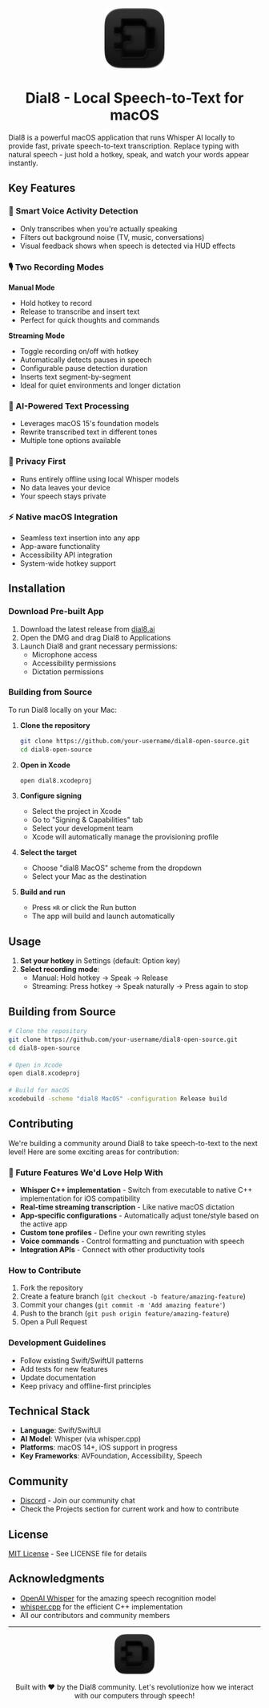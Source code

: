 <div align="center">
  <img src="assets/icon.png" alt="Dial8 Icon" width="120" height="120">
  
  # Dial8 - Local Speech-to-Text for macOS
</div>

Dial8 is a powerful macOS application that runs Whisper AI locally to provide fast, private speech-to-text transcription. Replace typing with natural speech - just hold a hotkey, speak, and watch your words appear instantly.

## Key Features

### 🎯 Smart Voice Activity Detection
- Only transcribes when you're actually speaking
- Filters out background noise (TV, music, conversations)
- Visual feedback shows when speech is detected via HUD effects

### 🎙️ Two Recording Modes

**Manual Mode**
- Hold hotkey to record
- Release to transcribe and insert text
- Perfect for quick thoughts and commands

**Streaming Mode**
- Toggle recording on/off with hotkey
- Automatically detects pauses in speech
- Configurable pause detection duration
- Inserts text segment-by-segment
- Ideal for quiet environments and longer dictation

### 🤖 AI-Powered Text Processing
- Leverages macOS 15's foundation models
- Rewrite transcribed text in different tones
- Multiple tone options available

### 🔐 Privacy First
- Runs entirely offline using local Whisper models
- No data leaves your device
- Your speech stays private

### ⚡ Native macOS Integration
- Seamless text insertion into any app
- App-aware functionality
- Accessibility API integration
- System-wide hotkey support

## Installation

### Download Pre-built App

1. Download the latest release from [dial8.ai](https://www.dial8.ai/)
2. Open the DMG and drag Dial8 to Applications
3. Launch Dial8 and grant necessary permissions:
   - Microphone access
   - Accessibility permissions
   - Dictation permissions

### Building from Source

To run Dial8 locally on your Mac:

1. **Clone the repository**
   ```bash
   git clone https://github.com/your-username/dial8-open-source.git
   cd dial8-open-source
   ```

2. **Open in Xcode**
   ```bash
   open dial8.xcodeproj
   ```

3. **Configure signing**
   - Select the project in Xcode
   - Go to "Signing & Capabilities" tab
   - Select your development team
   - Xcode will automatically manage the provisioning profile

4. **Select the target**
   - Choose "dial8 MacOS" scheme from the dropdown
   - Select your Mac as the destination

5. **Build and run**
   - Press `⌘R` or click the Run button
   - The app will build and launch automatically

## Usage

1. **Set your hotkey** in Settings (default: Option key)
2. **Select recording mode**:
   - Manual: Hold hotkey → Speak → Release
   - Streaming: Press hotkey → Speak naturally → Press again to stop

## Building from Source

```bash
# Clone the repository
git clone https://github.com/your-username/dial8-open-source.git
cd dial8-open-source

# Open in Xcode
open dial8.xcodeproj

# Build for macOS
xcodebuild -scheme "dial8 MacOS" -configuration Release build
```


## Contributing

We're building a community around Dial8 to take speech-to-text to the next level! Here are some exciting areas for contribution:

### 🚀 Future Features We'd Love Help With

- **Whisper C++ implementation** - Switch from executable to native C++ implementation for iOS compatibility
- **Real-time streaming transcription** - Like native macOS dictation
- **App-specific configurations** - Automatically adjust tone/style based on the active app
- **Custom tone profiles** - Define your own rewriting styles
- **Voice commands** - Control formatting and punctuation with speech
- **Integration APIs** - Connect with other productivity tools

### How to Contribute

1. Fork the repository
2. Create a feature branch (`git checkout -b feature/amazing-feature`)
3. Commit your changes (`git commit -m 'Add amazing feature'`)
4. Push to the branch (`git push origin feature/amazing-feature`)
5. Open a Pull Request

### Development Guidelines

- Follow existing Swift/SwiftUI patterns
- Add tests for new features
- Update documentation
- Keep privacy and offline-first principles

## Technical Stack

- **Language**: Swift/SwiftUI
- **AI Model**: Whisper (via whisper.cpp)
- **Platforms**: macOS 14+, iOS support in progress
- **Key Frameworks**: AVFoundation, Accessibility, Speech

## Community

- [Discord](https://discord.gg/3uYF2f2V) - Join our community chat
- Check the Projects section for current work and how to contribute

## License

[MIT License](LICENSE) - See LICENSE file for details

## Acknowledgments

- [OpenAI Whisper](https://github.com/openai/whisper) for the amazing speech recognition model
- [whisper.cpp](https://github.com/ggerganov/whisper.cpp) for the efficient C++ implementation
- All our contributors and community members

---

<div align="center">
  <img src="assets/icon.png" alt="Dial8 Icon" width="80" height="80">
  
  Built with ❤️ by the Dial8 community. Let's revolutionize how we interact with our computers through speech!
</div>